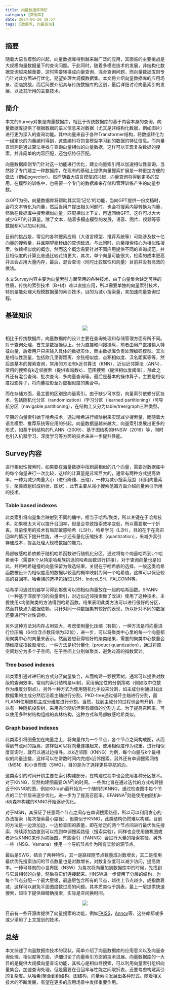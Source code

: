 ```yaml
---
title: 向量数据库调研
category: [数据库]
date: 2024-06-20 18:57
tags: [数据库, 向量查询]
---
```


## 摘要

随着大语言模型的兴起，向量数据库得到越来越广泛的应用，其面临的主要挑战是大规模向量数据量下的查询问题。于此同时，随着多模态技术的发展，非结构化数据查询越来越重要，这时需要转换成向量查询、混合查询问题，而向量数据库则专门针对此方面进行优化，期望处理大规模数据集。本文将介绍向量数据库的应用场景、面临挑战，而后简要介绍其与传统数据库的区别，最后详细讨论向量索引的发展，以及其所用的主要技术。

## 简介

本文的Survey对象是向量数据库，相比于传统数据库的基于内容本身的查询，向量数据库提供了根据数据的语义信息来对数据（尤其是非结构化数据，例如图片）进行更为深入的查询功能。其中向量来自于各种Transformer结构，将数据转化为一组定长的向量编码得到，这些编码将包含模型学习到的数据的特征信息。而向量查询则是通过算法寻找与查询向量相似的向量数据，这样可以实现复杂数据的搜索，并非简单的内容匹配，还包括特征匹配。

向量数据库则专门针对这一功能进行优化，建立向量索引用以加速相似性查询。当然除了专门建立一种数据库，在现有的基础上提供向量搜索扩展是一种更加方便的做法（例如pgvector）。然而随着大语言模型的兴起，向量查询将得到更多的应用，在模型的训练中，也需要一个专门的数据库来存储和管理训练产生的向量参数。

以GPT为例，向量数据库将帮助其实现‘记忆’的功能，当向GPT提供一份文档时，会将文本转化为向量，然后当用户提出相关问题时，也会将搜索内容转换为向量，然后在数据库中搜索相似向量，匹配相似上下文，再返回给GPT，这样可以大大减少GPT的计算量。除了文本，随着多模态模型的发展，语音、图片、视频等等数据都可以加以利用。

目前的挑战是，常见的各种搜索应用（大语言模型、推荐系统等）可能涉及数十亿向量的搜索量，并且期望毫秒级的查询延迟。与此同时，向量搜索核心为相似性搜索，依赖相似度的概念，然而这个概念需要针对不同应用提供不同的查询规范，并且相似度的计算比普通比较花销更大，其次，单个向量可能很大，检索的成本更高并且会占用大量内存，最后，混合查询（同时比较属性和向量）目前并没有高效的做法。

本文Survey内容主要为向量索引方面常用的各种技术，由于向量集合缺乏可序的性质，传统的索引技术（B+树）难以直接应用，所以需要单独的向量索引技术，特别是能处理大规模数据量的索引技术，目的为减小搜索量，来加速向量查询过程。

## 基础知识

<p align="center">
    <img src="/imgs/image-20240617133512.png"/>
</p>

相比于传统数据库，向量数据库的设计主要在查询处理和存储管理方面有所不同。对于查询处理，首先是数据操纵上，分为直接和间接操纵，前者由用户直接输入特征向量，后者用户只需输入具体的数据实体，而由数据库负责处理编码模型。其次是相似性测量，包括欧几里得距离、余弦相似度、点积相似度、汉名距离等等，然后是基本的搜索查询，常用的方法有k近邻算法（KNN）、近似近邻算法（ANN），常用的搜索有k近邻搜索（提供查询数k）、范围搜索（提供相似度阈值），除此之外还有混合查询、批次查询、多向量查询等。最后是基本的操作算子，主要是相似度投影算子，将向量投影至对应相似度的集合中。

而在存储方面，最主要的区别是向量索引。由于缺少可序型，向量索引依赖分区技术，包括随机化分区（randomization）/学习分区（learned partitioning）/可导航分区（navigable partitioning），在结构上又分为table/tree/graph三种类型。

早期的向量索引始于哈希技术，通过哈希进行桶映射来实现减少搜索量，而随着大语言模型、推荐系统等应用的兴起，向量数据量越来越大，向量索引发展出更多的形式，如基于树结构的FLANN（2009）、基于图结构的HNSW（2016）等，同时也引入机器学习、深度学习等方面的技术来进一步提升性能。

## Survey内容

进行相似性搜索时，如果要在海量数据中找到最相似的几个向量，需要对数据库中的每个向量进行一次比较，这样的计算量是非常巨大的，通常有两种方式提高效率，一种为减少向量大小（进行降维、压缩），一种为减小搜索范围（利用向量索引，聚类或组织成树状、图状），此节主要从减小搜索范围方面介绍向量索引所用的技术。

### Table based indexes

此类索引将向量集合映射到不同的桶中，相当于哈希/聚类，所以关键在于哈希技术，如果桶太大可以提升召回率，但是会导致搜索效率变低，所以需要取一个折衷。目前使用的技术有局部敏感哈希（LSH）、哈希学习（L2H），目的在于在高召回率的情况下提升性能，进一步还有量化压缩技术（quantization），来减少索引存储成本，提高处理大规模数据的能力。

局部敏感哈希依赖于随机哈希函数进行随机化分区，通过将每个向量哈希到L个哈希表中（需要K个从特定哈希族挑选的哈希函数进行拼接），对于查询向量也是如此，并将哈希碰撞的向量保留为候选结果。关键在于哈希族的选择，一般这类哈希函数被设计为相似度高的数据以较高的概率映射为同一个哈希值，这样可以保证较高的召回率。哈希族的选择包括E2LSH、IndexLSH、FALCONN等。

哈希学习通过机器学习得到那些可以把相似向量放在一起的哈希函数。SPANN（一种基于深度学习的向量索引，对近似近邻搜索做了改进）使用了这种技术，主要使用k均值聚类的方法得到哈希函数。结果表明此类方法可以进行很好的分区，然而其缺点为数据依赖，只针对同一种数据集有较好的表现，所以针对不同的数据还要进行针对性调参。

另外这种方法对内存占用较大，考虑使用量化压缩（有损），一种方法是将向量进行位压缩（64位浮点数压缩为32位），进一步，可以将聚类中心里的每一个向量都用聚类中心的向量来表示。然而要想获得较好的聚类结果，需要的聚类中心数量会随维度成指数型增长，一种方法是积分量化（product quantization），通过将原空间划分为多个子空间，在子空间上分别做聚类，避免过高的指数累计。

### Tree based indexes

此类索引通过递归的方式分区向量集合，从而构建一颗搜索树，通常可以提供对数级的查询效率。常用的索引结构是kd树，采用确定性的分割策略（例如取中位数作为维度分割点）。另外一种方式为使用随机化手段来分割，如主成分树通过找出数据集的主成分然后沿着主轴进行分割，PKD-tree通过循环主轴进行分割，而FLANN使用随机主成分维度进行分割。当然，找到主成分的过程也会有开销，所以有一种随机投影树，采用完全随机但带有阈值的分割方式。为了提高召回率，可以使用多种树结构组成的森林结构，这种方式和局部敏感哈希类似。

### Graph based indexes

此类索引将图叠加在向量之上，将向量作为一个节点，各个节点之间构成图，从而得到节点间的距离，这样就可以将向量连接起来，使用相似度作为权重，进行相似度查询时，就可以通过边搜寻。以k近邻图（KNNG）为例，每个向量与k个最相似的向量连接，这样可以在常数时间内完成k近邻搜索。另外还有单调搜索网络（MSN）和小世界图（SWG），目的是为了选择更易导航的边。

这类索引的时间开销主要在索引构建部分，在构建过程中也会使用各种分区技术。对于KNNG，显然构建图需要$O(N^2)$的时间。一些优化旨在通过迭代的方式构建接近于KNNG的图，例如KGraph最开始为一个随机的KNNG，通过检查图中每个节点的二阶邻居来逐步优化。进一步为了提高召回率，EFANNA$^2$则是使用由随机k-d树森林构建的KNNG开始逐步优化。

对于MSN，其保证了任意两个节点之间存在单调搜索路径，所以可以利用贪心的办法搜索（每次搜索最小路径），但类似于KNNG，此类结构仍然难以构建。目前的方法是一边添加边，一边检查图的质量，即在给定的两个节点间进行最优优先搜索，持续添加边直到可以找到单调搜索路径（搜索实验）。同样也会使用随机图或者近似KNNG来作为初始图，有些索引（FANNG）会进行大量的搜索实验，另外一些（NSG、Vamana）使用一个导航节点作为所有实验的源节点。

最后是SWG，结合了两种特性，其一是路径随节点数量成对数增长，其二是使用最优优先搜索访问的节点数量也是对数增长，对数复杂度可以减少访问，提高效率。一种可导航的小世界图（NSW）为每次将向量加到数据库中的时候，先找到与它最相邻的向量，然后将它们连接起来。HNSW进一步使用了分层的结构，为每个节点分配一个最大层级，最底层包含所有的节点，越往上节点越少，成指数衰减，这样可以避免平面图度数过高的问题。其本质类似于跳表，最上一层提供快速搜索，越往下提供越精确搜索，实际是空间换时间。

<p align="center">
    <img src="/imgs/image-20240619112626.png"/>
</p>

目前有一些开源库提供了向量搜索的功能，例如[FAISS](https://github.com/facebookresearch/faiss)，[Annoy](https://github.com/spotify/annoy)等，这些库都或多或少采用了上文提到的技术。

## 总结

本文综述了向量数据库技术的现状，简单介绍了向量数据库的应用意义以及向量查询处理、相似度等方面，详细讨论了向量索引方面的技术进展。向量数据库的一大目的是提供大规模向量查询功能，其核心是相似性搜索，可以利用向量索引组织向量集合，加速查询处理，但是需要在召回率与性能之间取折衷，还要考虑构建索引的复杂度。从哈希/聚合到树结构、图结构，向量索引发展出各种形式。随着相关技术的不断发展，有望在更多的应用场景中发挥重要作用。
